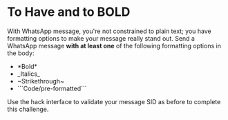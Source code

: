 # To Have and to BOLD

With WhatsApp message, you're not constrained to plain text; you have formatting options to make your message really stand out. Send a WhatsApp message **with at least one** of the following formatting options in the body:

- \*Bold\*
- \_Italics\_
- \~Strikethrough~
- \```Code/pre-formatted```

Use the hack interface to validate your message SID as before to complete this challenge.
